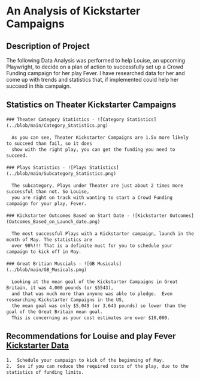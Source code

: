 # An Analysis of Kickstarter Campaigns

## Description of Project
   The following Data Analysis was performed to help Louise, an upcoming Playwright, to decide on a 
   plan of action to successfully set up a Crowd Funding campaign for her play Fever.  I have researched
   data for her and come up with trends and statistics that, if implemented could help her succeed in 
   this campaign.
  
 ## Statistics on Theater Kickstarter Campaigns
    
    ### Theater Category Statistics - ![Category Statistics](../blob/main/Category_Statistics.png)
    
      As you can see, Theater Kickstarter Campaigns are 1.5x more likely to succeed than fail, so it does 
      show with the right play, you can get the funding you need to succeed.
    
    ### Plays Statistics - ![Plays Statistics](../blob/main/Subcategory_Statistics.png)
    
      The subcategory, Plays under Theater are just about 2 times more successful than not. So Louise, 
      you are right on track with wanting to start a Crowd Funding campaign for your play, Fever.
    
    ### Kickstarter Outcomes Based on Start Date - ![Kickstarter Outcomes](Outcomes_Based_on_Launch_date.png)
    
      The most successful Plays with a Kickstarter campaign, launch in the month of May. The statistics are 
      over 90%!!! That is a definite must for you to schedule your campaign to kick off in May.
    
    ### Great Britian Muscials - ![GB Musicals](../blob/main/GB_Musicals.png)
    
      Looking at the mean goal of the Kickstarter Campaigns in Great Britain, it was 4,000 pounds (or $5543), 
      and that was much more than anyone was able to pledge.  Even researching Kickstarter Campaigns in the US, 
      the mean goal was only $5,049 (or 3,643 pounds) so lower than the goal of the Great Britain mean goal.  
      This is concerning as your cost estimates are over $10,000.  
    
   
  ## Recommendations for Louise and play Fever [Kickstarter Data](hughes-kickstarter.xlsx.zip)
  
    1.  Schedule your campaign to kick of the beginning of May.
    2.  See if you can reduce the required costs of the play, due to the statistics of funding limits.
    
